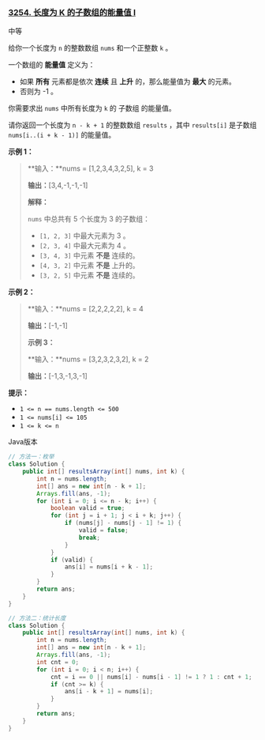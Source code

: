 ### [3254. 长度为 K 的子数组的能量值 I](https://leetcode.cn/problems/find-the-power-of-k-size-subarrays-i/)

中等

给你一个长度为 `n` 的整数数组 `nums` 和一个正整数 `k` 。

一个数组的 **能量值** 定义为：

- 如果 **所有** 元素都是依次 **连续** 且 **上升** 的，那么能量值为 **最大** 的元素。
- 否则为 -1 。

你需要求出 `nums` 中所有长度为 `k` 的 子数组 的能量值。



请你返回一个长度为 `n - k + 1` 的整数数组 `results` ，其中 `results[i]` 是子数组 `nums[i..(i + k - 1)]` 的能量值。

**示例 1：**

> **输入：**nums = [1,2,3,4,3,2,5], k = 3
>
> **输出：**[3,4,-1,-1,-1]
>
> **解释：**
>
> `nums` 中总共有 5 个长度为 3 的子数组：
>
> - `[1, 2, 3]` 中最大元素为 3 。
> - `[2, 3, 4]` 中最大元素为 4 。
> - `[3, 4, 3]` 中元素 **不是** 连续的。
> - `[4, 3, 2]` 中元素 **不是** 上升的。
> - `[3, 2, 5]` 中元素 **不是** 连续的。

**示例 2：**

> **输入：**nums = [2,2,2,2,2], k = 4
>
> **输出：**[-1,-1]
>
> **示例 3：**
>
> **输入：**nums = [3,2,3,2,3,2], k = 2
>
> **输出：**[-1,3,-1,3,-1]

**提示：**

- `1 <= n == nums.length <= 500`
- `1 <= nums[i] <= 105`
- `1 <= k <= n`

Java版本

```java
// 方法一：枚举
class Solution {
    public int[] resultsArray(int[] nums, int k) {
        int n = nums.length;
        int[] ans = new int[n - k + 1];
        Arrays.fill(ans, -1);
        for (int i = 0; i <= n - k; i++) {
            boolean valid = true;
            for (int j = i + 1; j < i + k; j++) {
                if (nums[j] - nums[j - 1] != 1) {
                    valid = false;
                    break;
                }
            }
            if (valid) {
                ans[i] = nums[i + k - 1];
            }
        }
        return ans;
    }
}

// 方法二：统计长度
class Solution {
    public int[] resultsArray(int[] nums, int k) {
        int n = nums.length;
        int[] ans = new int[n - k + 1];
        Arrays.fill(ans, -1);
        int cnt = 0;
        for (int i = 0; i < n; i++) {
            cnt = i == 0 || nums[i] - nums[i - 1] != 1 ? 1 : cnt + 1;
            if (cnt >= k) {
                ans[i - k + 1] = nums[i];
            }
        }
        return ans;
    }
}
```

